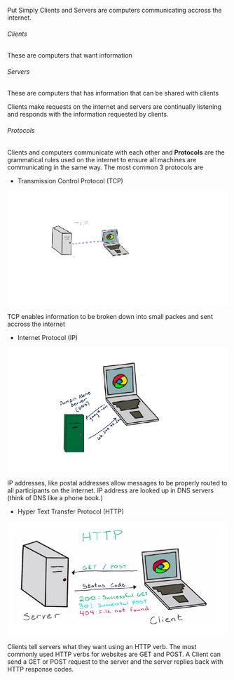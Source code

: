Put Simply Clients and Servers are computers communicating accross the internet.

###### Clients
These are computers that want information

###### Servers
These are computers that has information that can be shared with clients


Clients make requests on the internet and servers are continually listening and responds with the information requested by clients.


###### Protocols
Clients and computers communicate with each other and **Protocols** are the grammatical rules used on the internet to ensure all machines are communicating in the same way.
The most common 3 protocols are

- Transmission Control Protocol (TCP)

![TCP](static/tcp.png)

TCP enables information to be broken down into small packes and sent accross the internet


- Internet Protocol (IP)

![IP](static/ip.png)

IP addresses, like postal addresses allow messages to be properly routed to all participants on the internet.
IP address are looked up in DNS servers (think of DNS like a phone book.)


- Hyper Text Transfer Protocol (HTTP)

![HTTP](static/http.png)

Clients tell servers what they want using an HTTP verb. The most commonly used HTTP verbs for websites are GET and POST.
A Client can send a GET or POST request to the server and the server replies back with HTTP response codes.